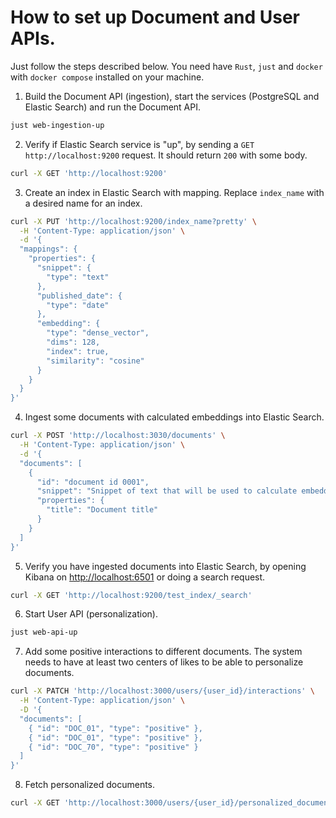 # How to set up Document and User APIs.

Just follow the steps described below. You need have `Rust`, `just` and `docker` with `docker compose` installed on your machine.

1. Build the Document API (ingestion), start the services (PostgreSQL and Elastic Search) and run the Document API.

```sh
just web-ingestion-up
```

2. Verify if Elastic Search service is "up", by sending a `GET http://localhost:9200` request. It should return `200` with some body.

```sh
curl -X GET 'http://localhost:9200'
```

3. Create an index in Elastic Search with mapping. Replace `index_name` with a desired name for an index.

```sh
curl -X PUT 'http://localhost:9200/index_name?pretty' \
  -H 'Content-Type: application/json' \
  -d '{
  "mappings": {
    "properties": {
      "snippet": {
        "type": "text"
      },
      "published_date": {
        "type": "date"
      },
      "embedding": {
        "type": "dense_vector",
        "dims": 128,
        "index": true,
        "similarity": "cosine"
      }
    }
  }
}'
```

4. Ingest some documents with calculated embeddings into Elastic Search.

```sh
curl -X POST 'http://localhost:3030/documents' \
  -H 'Content-Type: application/json' \
  -d '{
  "documents": [
    {
      "id": "document id 0001",
      "snippet": "Snippet of text that will be used to calculate embeddings.",
      "properties": {
        "title": "Document title"
      }
    }
  ]
}'
```

5. Verify you have ingested documents into Elastic Search, by opening Kibana on [http://localhost:6501](http://localhost:5601) or doing a search request.

```sh
curl -X GET 'http://localhost:9200/test_index/_search'
```

6. Start User API (personalization).

```sh
just web-api-up
```

7. Add some positive interactions to different documents. The system needs to have at least two centers of likes to be able to personalize documents.

```sh
curl -X PATCH 'http://localhost:3000/users/{user_id}/interactions' \
  -H 'Content-Type: application/json' \
  -D '{
  "documents": [
    { "id": "DOC_01", "type": "positive" },
    { "id": "DOC_01", "type": "positive" },
    { "id": "DOC_70", "type": "positive" }
  ]
}'
```

8. Fetch personalized documents.

```sh
curl -X GET 'http://localhost:3000/users/{user_id}/personalized_documents?count=100'
```
